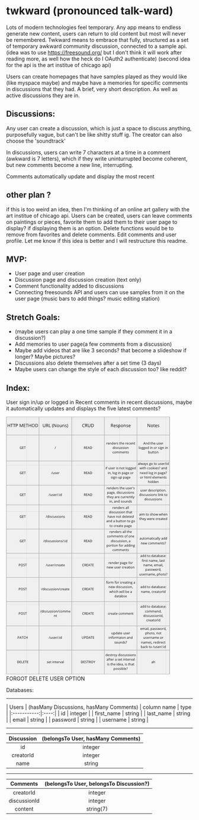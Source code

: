 # twkward (pronounced talk-ward)

Lots of modern technologies feel temporary. Any app means to endless generate new content, users can return to old content but most will never be remembered. Twkward means to embrace that fully, structured as a set of temporary awkward community discussion, connected to a sample api. 
(idea was to use https://freesound.org/ but I don't think it will work after reading more, as well how the heck do I OAuth2 authenticate) (second idea for the api is the art institue of chicago api)

Users can create homepages that have samples played as they would like (like myspace maybe) and maybe have a memories for specific comments in discussions that they had. A brief, very short description. As well as active discussions they are in.


## Discussions:
Any user can create a discussion, which is just a space to discuss anything, purposefully vague, but can't be like shitty stuff ig. The creator can also choose the 'soundtrack' 

In discussions, users can write 7 characters at a time in a comment (awkward is 7 letters), which if they write uninturrupted become coherent, but new comments become a new line, interrupting.

Comments automatically update and display the most recent

## other plan ? 
if this is too weird an idea, then I'm thinking of an online art gallery with the art institue of chicago api. Users can be created, users can leave comments on paintings or pieces, favorite them to add them to their  user page to display? if displaying them is an option. Delete functions would be to remove from favorites and delete comments. Edit comments and user profile. Let me know if this idea is better and I will restructure this readme.

## MVP:
- User page and user creation
- Discussion page and discussion creation (text only)
- Comment functionality added to discussions
- Connecting freesounds API and users can use samples from it on the user page (music bars to add things? music editing station)

## Stretch Goals:
- (maybe users can play a one time sample if they comment it in a discussion?)
- Add memories to user page(a few comments from a discussion)
- Maybe add videos that are like 3 seconds? that become a slideshow if longer? Maybe pictures?
- Discussions also delete themselves after a set time (3 days)
- Maybe users can change the style of each discussion too? like reddit?

## Index:
User sign in/up or logged in
Recent comments in recent discussions, maybe it automatically updates and displays the five latest comments?

![RESTful routes](pics/RESTful.png)
FORGOT DELETE USER OPTION

Databases:
______________________
|       Users        | (hasMany Discussions, hasMany Comments)
| column name | type |
|:-----------:|:----:|
| id | integer |
| first_name | string |
| last_name | string |
| email | string |
| password | string |
| username | string |
____________________
|     Discussion    | (belongsTo User, hasMany Comments)
|:-----------:|:----:|
| id | integer |
| creatorId | integer |
| name | string |
_____________________
|      Comments      | (belongsTo User, belongsTo Discussion?)
|:-----------:|:----:|
| creatorId | integer |
| discussionId | integer |
| content | string(7) |
